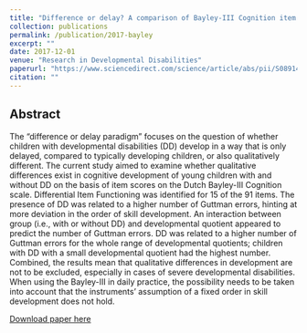 ```yaml
---
title: "Difference or delay? A comparison of Bayley-III Cognition item scores of young children with and without developmental disabilities"
collection: publications
permalink: /publication/2017-bayley
excerpt: ""
date: 2017-12-01
venue: "Research in Developmental Disabilities"
paperurl: "https://www.sciencedirect.com/science/article/abs/pii/S0891422217302457"
citation: ""
---
```


## Abstract

The “difference or delay paradigm” focuses on the question of whether children with
developmental disabilities (DD) develop in a way that is only delayed, compared to typically
developing children, or also qualitatively different. The current study aimed to examine
whether qualitative differences exist in cognitive development of young children with and
without DD on the basis of item scores on the Dutch Bayley-III Cognition scale. Differential
Item Functioning was identified for 15 of the 91 items. The presence of DD was related to a
higher number of Guttman errors, hinting at more deviation in the order of skill development.
An interaction between group (i.e., with or without DD) and developmental quotient appeared
to predict the number of Guttman errors. DD was related to a higher number of Guttman
errors for the whole range of developmental quotients; children with DD with a small
developmental quotient had the highest number. Combined, the results mean that qualitative
differences in development are not to be excluded, especially in cases of severe
developmental disabilities. When using the Bayley-III in daily practice, the possibility needs
to be taken into account that the instruments’ assumption of a fixed order in skill development
does not hold.

[Download paper here](https://www.sciencedirect.com/science/article/abs/pii/S0891422217302457)

